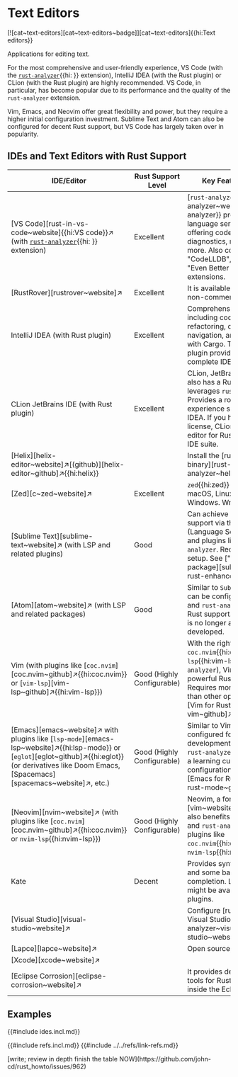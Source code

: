 # Text Editors

[![cat~text-editors][cat~text-editors~badge]][cat~text-editors]{{hi:Text editors}}

Applications for editing text.

For the most comprehensive and user-friendly experience, VS Code (with the [`rust-analyzer`]( ){{hi: }} extension), IntelliJ IDEA (with the Rust plugin) or CLion (with the Rust plugin) are highly recommended. VS Code, in particular, has become popular due to its performance and the quality of the `rust-analyzer` extension.

Vim, Emacs, and Neovim offer great flexibility and power, but they require a higher initial configuration investment. Sublime Text and Atom can also be configured for decent Rust support, but VS Code has largely taken over in popularity.

## IDEs and Text Editors with Rust Support

| IDE/Editor | Rust Support Level | Key Features/Notes |
|---|---|---|
| [VS Code][rust-in-vs-code~website]{{hi:VS code}}↗ (with [`rust-analyzer`]( ){{hi: }} extension) | Excellent | [`rust-analyzer`][rust-analyzer~website]↗{{hi:rust-analyzer}} provides excellent language server support, offering code completion, diagnostics, refactoring, and more. Also consider the "CodeLLDB", "Dependi" and "Even Better TOML" extensions. |
| [RustRover][rustrover~website]↗ | Excellent | It is available for free for non-commercial use. |
| IntelliJ IDEA (with Rust plugin) | Excellent | Comprehensive support including code completion, refactoring, debugging, navigation, and integration with Cargo. The official Rust plugin provides the most complete IDE experience. |
| CLion JetBrains IDE (with Rust plugin) | Excellent | CLion, JetBrains' C/C++ IDE, also has a Rust plugin that leverages `rust-analyzer`. Provides a robust IDE experience similar to IntelliJ IDEA.  If you have a JetBrains license, CLion is your go-to editor for Rust in JetBrains' IDE suite. |
| [Helix][helix-editor~website]↗[(github)][helix-editor~github]↗{{hi:helix}} | | Install the [rust-analyzer binary][rust-analyzer~helix~website]↗ |
| [Zed][c~zed~website]↗ | Excellent | `zed`{{hi:zed}} is available for macOS, Linux, and soon for Windows. Written in Rust. |
| [Sublime Text][sublime-text~website]↗ (with LSP and related plugins) | Good | Can achieve good Rust support via the LSP (Language Server Protocol) and plugins like `rust-analyzer`. Requires some setup. See ["Rust enhanced" package][sublime-text-rust-enhanced~github]↗. |
| [Atom][atom~website]↗ (with LSP and related packages) | Good | Similar to `Sublime Text`, Atom can be configured with LSP and `rust-analyzer` for decent Rust support. `Atom`{{hi:Atom}} is no longer actively developed. |
| Vim (with plugins like [`coc.nvim`][coc.nvim~github]↗{{hi:coc.nvim}} or [`vim-lsp`][vim-lsp~github]↗{{hi:vim-lsp}}) | Good (Highly Configurable) | With the right plugins (e.g., `coc.nvim`{{hi:coc.nvim}}, `vim-lsp`{{hi:vim-lsp}}, and `rust-analyzer`), Vim can be a very powerful Rust editor. Requires more configuration than other options. Configure [Vim for Rust][rust-vim~github]↗. |
| [Emacs][emacs~website]↗ with plugins like [`lsp-mode`][emacs-lsp~website]↗{{hi:lsp-mode}} or [`eglot`][eglot~github]↗{{hi:eglot}} (or derivatives like Doom Emacs, [Spacemacs][spacemacs~website]↗, etc.) | Good (Highly Configurable) | Similar to Vim, Emacs can be configured for excellent Rust development with LSP and `rust-analyzer`. Also requires a learning curve for configuration. Configure [Emacs for Rust][emacs-rust-mode~github]↗. |
| [Neovim][nvim~website]↗ (with plugins like [`coc.nvim`][coc.nvim~github]↗{{hi:coc.nvim}} or `nvim-lsp`{{hi:nvim-lsp}}) | Good (Highly Configurable) | Neovim, a fork of [`vim`][vim~website]↗{{hi:vim}}, also benefits from the LSP and `rust-analyzer` through plugins like `coc.nvim`{{hi:coc.nvim}} or `nvim-lsp`{{hi:nvim-lsp}}. |
| Kate | Decent | Provides syntax highlighting and some basic code completion. LSP support might be available through plugins. |
| [Visual Studio][visual-studio~website]↗ | | Configure [rust-analyzer for Visual Studio][rust-analyzer~visual-studio~website]↗ |
| [Lapce][lapce~website]↗ | | Open source, written in Rust |
| [Xcode][xcode~website]↗ | | |
| [Eclipse Corrosion][eclipse-corrosion~website]↗ | | It provides development tools for Rust and Cargo inside the Eclipse IDE |

## Examples

{{#include ides.incl.md}}

{{#include refs.incl.md}}
{{#include ../../refs/link-refs.md}}

<div class="hidden">
[write; review in depth finish the table NOW](https://github.com/john-cd/rust_howto/issues/962)
</div>
